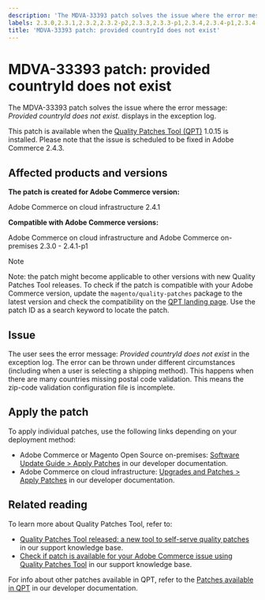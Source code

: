 ```yaml
---
description: 'The MDVA-33393 patch solves the issue where the error message: *Provided countryId does not exist.* displays in the exception log.'
labels: 2.3.0,2.3.1,2.3.2,2.3.2-p2,2.3.3,2.3.3-p1,2.3.4,2.3.4-p1,2.3.4-p2,2.3.5,2.3.5-p1,2.3.5-p2,2.3.6,2.3.6-p1,2.3.7,2.4.0,2.4.0-p1,2.4.1,2.4.1-p1,QPT 1.0.15,QPT patches,Magento Commerce,Magento Commerce Cloud,Quality Patches Tool,address,data,error,exception log,id,log,support tools,validation,Adobe Commerce,cloud infrastructure,on-premises,Magento Open Source
title: 'MDVA-33393 patch: provided countryId does not exist'
---
```


# MDVA-33393 patch: provided countryId does not exist

The MDVA-33393 patch solves the issue where the error message: *Provided countryId does not exist.* displays in the exception log.

This patch is available when the [Quality Patches Tool (QPT)](https://support.magento.com/hc/en-us/articles/360047139492) 1.0.15 is installed. Please note that the issue is scheduled to be fixed in Adobe Commerce 2.4.3.

## Affected products and versions

**The patch is created for Adobe Commerce version:**
 
Adobe Commerce on cloud infrastructure 2.4.1

**Compatible with Adobe Commerce versions:**
 
Adobe Commerce on cloud infrastructure and Adobe Commerce on-premises 2.3.0 - 2.4.1-p1

>[!NOTE]
>
 >Note: the patch might become applicable to other versions with new Quality Patches Tool releases. To check if the patch is compatible with your Adobe Commerce version, update the `magento/quality-patches` package to the latest version and check the compatibility on the [QPT landing page](https://devdocs.magento.com/quality-patches/tool.html#patch-grid). Use the patch ID as a search keyword to locate the patch.

## Issue

The user sees the error message: *Provided countryId does not exist* in the exception log. The error can be thrown under different circumstances (including when a user is selecting a shipping method). This happens when there are many countries missing postal code validation. This means the zip-code validation configuration file is incomplete.

## Apply the patch

To apply individual patches, use the following links depending on your deployment method:

* Adobe Commerce or Magento Open Source on-premises: [Software Update Guide > Apply Patches](https://devdocs.magento.com/guides/v2.4/comp-mgr/patching/mqp.html) in our developer documentation.
* Adobe Commerce on cloud infrastructure: [Upgrades and Patches > Apply Patches](https://devdocs.magento.com/cloud/project/project-patch.html) in our developer documentation.

## Related reading

To learn more about Quality Patches Tool, refer to:

* [Quality Patches Tool released: a new tool to self-serve quality patches](https://support.magento.com/hc/en-us/articles/360047139492) in our support knowledge base.
* [Check if patch is available for your Adobe Commerce issue using Quality Patches Tool](https://support.magento.com/hc/en-us/articles/360047125252) in our support knowledge base.

For info about other patches available in QPT, refer to the [Patches available in QPT](https://devdocs.magento.com/quality-patches/tool.html#patch-grid) in our developer documentation.